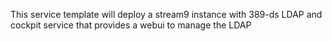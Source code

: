 This service template will deploy a stream9 instance with 389-ds LDAP and cockpit service that provides a webui to manage the LDAP

